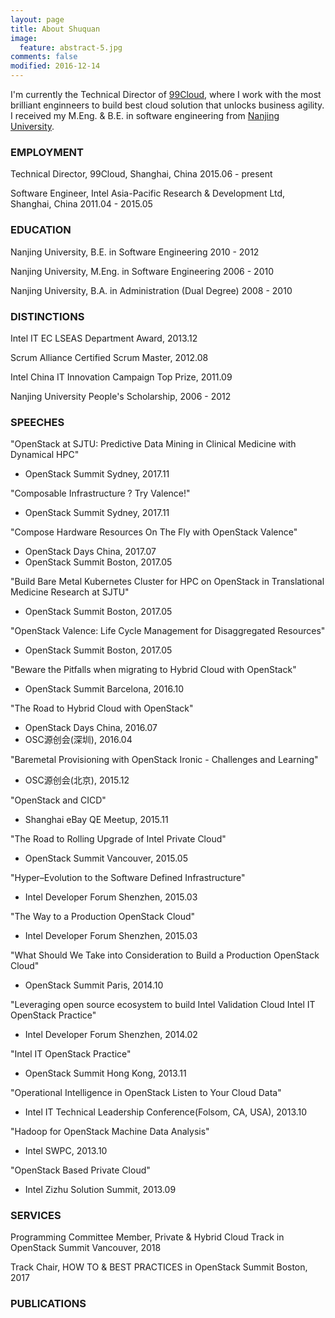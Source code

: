 ```yaml
---
layout: page
title: About Shuquan
image:
  feature: abstract-5.jpg
comments: false
modified: 2016-12-14
---
```


I'm currently the Technical Director of [99Cloud](http://99cloud.net/), where I work with the most brilliant enginneers to build best cloud solution that unlocks business agility. I received my M.Eng. & B.E. in software engineering from [Nanjing University](http://software.nju.edu.cn/). 

### EMPLOYMENT

Technical Director, 99Cloud, Shanghai, China
2015.06 - present

Software Engineer, Intel Asia-Pacific Research & Development Ltd, Shanghai, China
2011.04 - 2015.05

### EDUCATION

Nanjing University, B.E. in Software Engineering
2010 - 2012

Nanjing University, M.Eng. in Software Engineering
2006 - 2010

Nanjing University, B.A. in Administration (Dual Degree)
2008 - 2010

### DISTINCTIONS

Intel IT EC LSEAS Department Award, 2013.12

Scrum Alliance Certified Scrum Master, 2012.08

Intel China IT Innovation Campaign Top Prize, 2011.09

Nanjing University People's Scholarship, 2006 - 2012

### SPEECHES

"OpenStack at SJTU: Predictive Data Mining in Clinical Medicine with Dynamical HPC"
* OpenStack Summit Sydney, 2017.11

"Composable Infrastructure ? Try Valence!"
* OpenStack Summit Sydney, 2017.11

"Compose Hardware Resources On The Fly with OpenStack Valence"
* OpenStack Days China, 2017.07
* OpenStack Summit Boston, 2017.05

"Build Bare Metal Kubernetes Cluster for HPC on OpenStack in Translational Medicine Research at SJTU"
* OpenStack Summit Boston, 2017.05

"OpenStack Valence: Life Cycle Management for Disaggregated Resources"
* OpenStack Summit Boston, 2017.05

"Beware the Pitfalls when migrating to Hybrid Cloud with OpenStack"
* OpenStack Summit Barcelona, 2016.10

"The Road to Hybrid Cloud with OpenStack"
* OpenStack Days China, 2016.07
* OSC源创会(深圳), 2016.04

"Baremetal Provisioning with OpenStack Ironic - Challenges and Learning"
* OSC源创会(北京), 2015.12

"OpenStack and CICD"
* Shanghai eBay QE Meetup, 2015.11

"The Road to Rolling Upgrade of Intel Private Cloud"
* OpenStack Summit Vancouver, 2015.05

"Hyper–Evolution to the Software Defined Infrastructure"
* Intel Developer Forum Shenzhen, 2015.03

"The Way to a Production OpenStack Cloud"
* Intel Developer Forum Shenzhen, 2015.03

"What Should We Take into Consideration to Build a Production OpenStack Cloud"
* OpenStack Summit Paris, 2014.10

"Leveraging open source ecosystem to build Intel Validation Cloud Intel IT OpenStack Practice"
* Intel Developer Forum Shenzhen, 2014.02

"Intel IT OpenStack Practice"
* OpenStack Summit Hong Kong, 2013.11

"Operational Intelligence in OpenStack Listen to Your Cloud Data"
* Intel IT Technical Leadership Conference(Folsom, CA, USA), 2013.10

"Hadoop for OpenStack Machine Data Analysis"
* Intel SWPC, 2013.10

"OpenStack Based Private Cloud"
* Intel Zizhu Solution Summit, 2013.09

### SERVICES

Programming Committee Member, Private & Hybrid Cloud Track in OpenStack Summit Vancouver, 2018

Track Chair, HOW TO & BEST PRACTICES in OpenStack Summit Boston, 2017

### PUBLICATIONS
